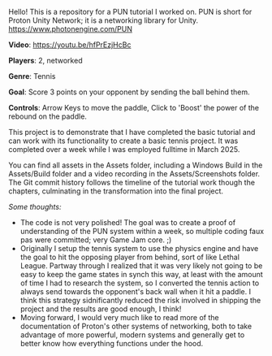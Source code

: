 Hello! This is a repository for a PUN tutorial I worked on. 
PUN is short for Proton Unity Network; it is a networking library for Unity. https://www.photonengine.com/PUN

**Video**: https://youtu.be/hfPrEzjHcBc

**Players**: 2, networked

**Genre**: Tennis

**Goal**: Score 3 points on your opponent by sending the ball behind them.

**Controls**: Arrow Keys to move the paddle, Click to 'Boost' the power of the rebound on the paddle.


This project is to demonstrate that I have completed the basic tutorial and can work with its functionality to create a basic tennis project.
It was completed over a week while I was employed fulltime in March 2025.

You can find all assets in the Assets folder, including a Windows Build in the Assets/Build folder and a video recording in the Assets/Screenshots folder.
The Git commit history follows the timeline of the tutorial work though the chapters, culminating in the transformation into the final project.

_Some thoughts:_
- The code is not very polished! The goal was to create a proof of understanding of the PUN system within a week, so multiple coding faux pas were committed; very Game Jam core. ;)
- Originally I setup the tennis system to use the physics engine and have the goal to hit the opposing player from behind, sort of like Lethal League. Partway through I realized that it was very likely not going to be easy to keep the game states in synch this way, at least with the amount of time I had to research the system, so I converted the tennis action to always send towards the opponent's back wall when it hit a paddle. I think this strategy sidnificantly reduced the risk involved in shipping the project and the results are good enough, I think!
- Moving forward, I would very much like to read more of the documentation of Proton's other systems of networking, both to take advantage of more powerful, modern systems and generally get to better know how everything functions under the hood.
